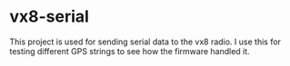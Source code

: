 # vx8-serial

This project is used for sending serial data to the vx8 radio.  I use this for testing different GPS strings to see how the firmware handled it.

